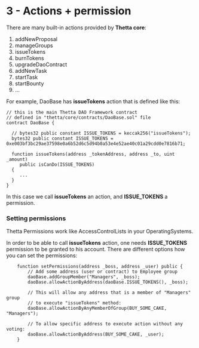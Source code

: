 # 3 - Actions + permission

There are many built-in actions provided by **Thetta core**:

1. addNewProposal
2. manageGroups
3. issueTokens
4. burnTokens
5. upgradeDaoContract
6. addNewTask
7. startTask
8. startBounty
9. ...

For example, DaoBase has **issueTokens** action that is defined like this:

```text
// this is the main Thetta DAO Framework contract
// defined in "thetta/core/contracts/DaoBase.sol" file 
contract DaoBase {

  // bytes32 public constant ISSUE_TOKENS = keccak256("issueTokens");
  bytes32 public constant ISSUE_TOKENS = 0xe003bf3bc29ae37598e0a6b52d6c5d94b0a53e4e52ae40c01a29cdd0e7816b71;

  function issueTokens(address _tokenAddress, address _to, uint _amount) 
     public isCanDo(ISSUE_TOKENS) 
  { 
     ...   
  }   
}
```

In this case we call **issueTokens** an action, and **ISSUE\_TOKENS** a permission.

### Setting permissions

Thetta Permissions work like AccessControlLists in your OperatingSystems.

In order to be able to call **issueTokens** action, one needs **ISSUE\_TOKENS** permission to be granted to his account. There are different options how you can set the permissions:

```
	function setPermissions(address _boss, address _user) public {
		// Add some address (user or contract) to Employee group
		daoBase.addGroupMember("Managers", _boss); 
		daoBase.allowActionByAddress(daoBase.ISSUE_TOKENS(), _boss);

		// This will allow any address that is a member of "Managers" group 
		// to execute "issueTokens" method:
		daoBase.allowActionByAnyMemberOfGroup(BUY_SOME_CAKE, "Managers");
		        
		// To allow specific address to execute action without any voting:
		daoBase.allowActionByAddress(BUY_SOME_CAKE, _user);
	}
```



